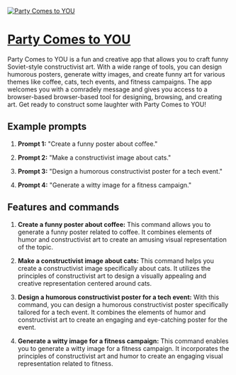 [![Party Comes to YOU](https://files.oaiusercontent.com/file-BZNKPuySuLsMEWmS2AnB0AaE?se=2123-10-15T04%3A02%3A06Z&sp=r&sv=2021-08-06&sr=b&rscc=max-age%3D31536000%2C%20immutable&rscd=attachment%3B%20filename%3Dd2e461e2-3cab-44eb-bbb6-e62091c94c7a.png&sig=4DyQI6lP5lbOEnCsyJiq0ZOCDtB1N%2BIeG4tTDblozDw%3D)](https://chat.openai.com/g/g-7CRcO2Uti-party-comes-to-you)

# [Party Comes to YOU](https://chat.openai.com/g/g-7CRcO2Uti-party-comes-to-you)

Party Comes to YOU is a fun and creative app that allows you to craft funny Soviet-style constructivist art. With a wide range of tools, you can design humorous posters, generate witty images, and create funny art for various themes like coffee, cats, tech events, and fitness campaigns. The app welcomes you with a comradely message and gives you access to a browser-based browser-based tool for designing, browsing, and creating art. Get ready to construct some laughter with Party Comes to YOU!

## Example prompts

1. **Prompt 1:** "Create a funny poster about coffee."

2. **Prompt 2:** "Make a constructivist image about cats."

3. **Prompt 3:** "Design a humorous constructivist poster for a tech event."

4. **Prompt 4:** "Generate a witty image for a fitness campaign."

## Features and commands

1. **Create a funny poster about coffee:** This command allows you to generate a funny poster related to coffee. It combines elements of humor and constructivist art to create an amusing visual representation of the topic.

2. **Make a constructivist image about cats:** This command helps you create a constructivist image specifically about cats. It utilizes the principles of constructivist art to design a visually appealing and creative representation centered around cats.

3. **Design a humorous constructivist poster for a tech event:** With this command, you can design a humorous constructivist poster specifically tailored for a tech event. It combines the elements of humor and constructivist art to create an engaging and eye-catching poster for the event.

4. **Generate a witty image for a fitness campaign:** This command enables you to generate a witty image for a fitness campaign. It incorporates the principles of constructivist art and humor to create an engaging visual representation related to fitness.